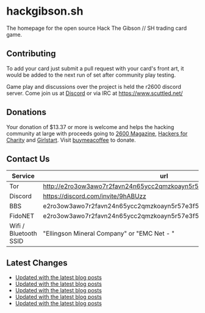 # hackgibson.sh
The homepage for the open source Hack The Gibson // SH trading card game.


## Contributing

To add your card just submit a pull request with your card's front art, it would be added to the next run of set after community play testing.

Game play and discussions over the project is held the r2600 discord server. Come join us at [Discord](https://discord.com/invite/9hABUzz) or via IRC at https://www.scuttled.net/


## Donations

Your donation of $13.37 or more is welcome and helps the hacking community at large with proceeds going to [2600 Magazine](https://2600.com/), [Hackers for Charity](https://hackersforcharity.org) and [Girlstart](https://girlstart.org).  Visit [buymeacoffee](https://www.buymeacoffee.com/hackgibson.sh) to donate.


## Contact Us

Service | url
-|-
Tor | http://e2ro3ow3awo7r2favn24n65ycc2qmzkoayn5r57e3f56nvjwdcgg32ad.onion
Discord | https://discord.com/invite/9hABUzz
BBS | e2ro3ow3awo7r2favn24n65ycc2qmzkoayn5r57e3f56nvjwdcgg32ad.onion:23
FidoNET | e2ro3ow3awo7r2favn24n65ycc2qmzkoayn5r57e3f56nvjwdcgg32ad.onion:24554
Wifi / Bluetooth SSID | "Ellingson Mineral Company" or "EMC Net - <fidonet address>"

## Latest Changes
<!-- BLOG-POST-LIST:START -->
- [Updated with the latest blog posts](https://github.com/DFW2600/hackgibson.sh/commit/ff4f9b90ea57aa8029f1d759e2b662c0c3c8d27b)
- [Updated with the latest blog posts](https://github.com/DFW2600/hackgibson.sh/commit/ac81756fd08abddbba8840f35124f455e8c1d75e)
- [Updated with the latest blog posts](https://github.com/DFW2600/hackgibson.sh/commit/94d705a694017de14f00699e579de4347a566f35)
- [Updated with the latest blog posts](https://github.com/DFW2600/hackgibson.sh/commit/7a0bcf35d3b9bfd99a70989fada46dc3168d5477)
- [Updated with the latest blog posts](https://github.com/DFW2600/hackgibson.sh/commit/3d25bf936ebbd1242669e9b7be2a447e83ab88d0)
<!-- BLOG-POST-LIST:END -->
